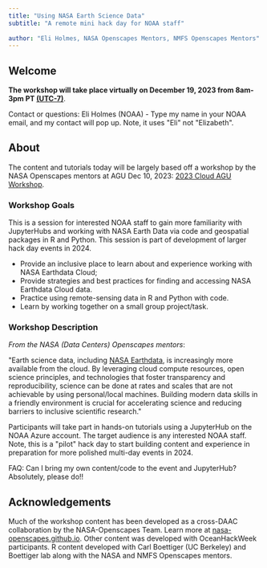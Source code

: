 ```yaml
---
title: "Using NASA Earth Science Data"
subtitle: "A remote mini hack day for NOAA staff"
 
author: "Eli Holmes, NASA Openscapes Mentors, NMFS Openscapes Mentors"
---
```


## Welcome

**The workshop will take place virtually on December 19, 2023 from 8am-3pm PT [(UTC-7)](https://www.timeanddate.com/time/zones/pdt)**.

Contact or questions: Eli Holmes (NOAA) - Type my name in your NOAA email, and my contact will pop up. Note, it uses "Eli" not "Elizabeth".


## About

The content and tutorials today will be largely based off a workshop by the NASA Openscapes mentors at AGU Dec 10, 2023: [2023 Cloud AGU Workshop](https://nasa-openscapes.github.io/2023-Cloud-Workshop-AGU/).

### Workshop Goals

This is a session for interested NOAA staff to gain more familiarity with JupyterHubs and working with NASA Earth Data via code and geospatial packages in R and Python. This session is part of development of larger hack day events in 2024.

- Provide an inclusive place to learn about and experience working with NASA Earthdata Cloud;
- Provide strategies and best practices for finding and accessing NASA Earthdata Cloud data. 
- Practice using remote-sensing data in R and Python with code. 
- Learn by working together on a small group project/task. 


### Workshop Description

*From the NASA (Data Centers) Openscapes mentors*:

"Earth science data, including [NASA Earthdata](https://www.earthdata.nasa.gov/), is increasingly more available from the cloud. By leveraging cloud compute resources, open science principles, and technologies that foster transparency and reproducibility, science can be done at rates and scales that are not achievable by using personal/local machines. Building modern data skills in a friendly environment is crucial for accelerating science and reducing barriers to inclusive scientific research."

Participants will take part in hands-on tutorials using a JupyterHub on the NOAA Azure account. The target audience is any interested NOAA staff. Note, this is a "pilot" hack day to start building content and experience in preparation for more polished multi-day events in 2024.

FAQ: Can I bring my own content/code to the event and JupyterHub? Absolutely, please do!!


## Acknowledgements

Much of the workshop content has been developed as a cross-DAAC collaboration by the NASA-Openscapes Team. Learn more at [nasa-openscapes.github.io](https://nasa-openscapes.github.io). Other content was developed with OceanHackWeek participants. R content developed with Carl Boettiger (UC Berkeley) and Boettiger lab along with the NASA and NMFS Openscapes mentors.
